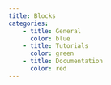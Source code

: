 ```yaml
---
title: Blocks
categories:
    - title: General
      color: blue
    - title: Tutorials
      color: green
    - title: Documentation
      color: red
---
```

